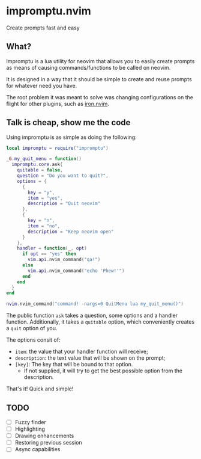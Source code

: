 # impromptu.nvim

Create prompts fast and easy

## What?

Impromptu is a lua utility for neovim that allows you to easily create prompts as means of causing commands/functions to be called on neovim.

It is designed in a way that it should be simple to create and reuse prompts for whatever need you have.

The root problem it was meant to solve was changing configurations on the flight for other plugins, such as [iron.nvim](https://github.com/Vigemus/iron.nvim).

## Talk is cheap, show me the code

Using impromptu is as simple as doing the following:

```lua
local impromptu = require("impromptu")

_G.my_quit_menu = function()
  impromptu.core.ask{
    quitable = false,
    question = "Do you want to quit?",
    options = {
      {
        key = "y",
        item = "yes",
        description = "Quit neovim"
      },
      {
        key = "n",
        item = "no",
        description = "Keep neovim open"
      }
    },
    handler = function(_, opt)
      if opt == "yes" then
        vim.api.nvim_command("qa!")
      else
        vim.api.nvim_command("echo 'Phew!'")
      end
    end
  }
end

nvim.nvim_command("command! -nargs=0 QuitMenu lua my_quit_menu()")
```

The public function `ask` takes a question, some options and a handler function.
Additionally, it takes a `quitable` option, which conveniently creates a `quit` option of you.

The options consit of:
- `item`: the value that your handler function will receive;
- `description`: the text value that will be shown on the prompt;
- `[key]`: The key that will be bound to that option.
  - If not supplied, it will try to get the best possible option from the description.

That's it! Quick and simple!

## TODO

- [ ] Fuzzy finder
- [ ] Highlighting
- [ ] Drawing enhancements
- [ ] Restoring previous session
- [ ] Async capabilities
